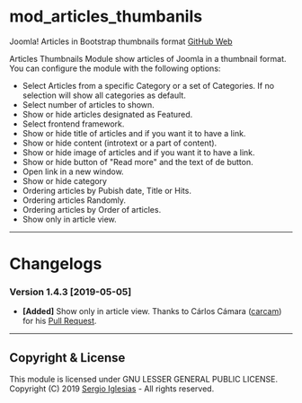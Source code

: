 # mod_articles_thumbanils
Joomla! Articles in Bootstrap thumbnails format
[GitHub Web](https://sergiois.github.io/articles-thumbnails.html "Articles Thumbnails")

Articles Thumbnails Module show articles of Joomla in a thumbnail format. You can configure the module with the following options:

* Select Articles from a specific Category or a set of Categories. If no selection will show all categories as default.
* Select number of articles to shown.
* Show or hide articles designated as Featured.
* Select frontend framework.
* Show or hide title of articles and if you want it to have a link.
* Show or hide content (introtext or a part of content).
* Show or hide image of articles and if you want it to have a link.
* Show or hide button of "Read more" and the text of de button.
* Open link in a new window.
* Show or hide category
* Ordering articles by Pubish date, Title or Hits.
* Ordering articles Randomly.
* Ordering articles by Order of articles.
* Show only in article view.

* * *

# Changelogs

### Version 1.4.3 [2019-05-05]
* **[Added]** Show only in article view. Thanks to Cárlos Cámara ([carcam](https://github.com/carcam "carcam")) for his [Pull Request](https://github.com/sergiois/mod_articles_thumbnails/pull/9 "Pull Request").

* * *

## Copyright & License
This module is licensed under GNU LESSER GENERAL PUBLIC LICENSE.
Copyright (C) 2019 [Sergio Iglesias](https://sergioiglesias.net) - All rights reserved.